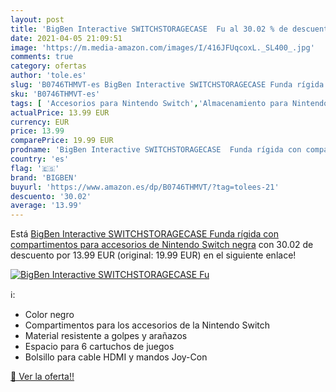 ```yaml
---
layout: post
title: 'BigBen Interactive SWITCHSTORAGECASE  Fu al 30.02 % de descuento'
date: 2021-04-05 21:09:51
image: 'https://m.media-amazon.com/images/I/416JFUqcoxL._SL400_.jpg'
comments: true
category: ofertas
author: 'tole.es'
slug: 'B0746THMVT-es BigBen Interactive SWITCHSTORAGECASE Funda rígida con...'
sku: 'B0746THMVT-es'
tags: [ 'Accesorios para Nintendo Switch','Almacenamiento para Nintendo Switch','Fundas para Nintendo Switch','Fundas y almacenamiento para Nintendo Switch','Hardware y juegos para Nintendo Switch','Videojuegos','bigben','nintendo','switch', ]
actualPrice: 13.99 EUR
currency: EUR
price: 13.99
comparePrice: 19.99 EUR
prodname: 'BigBen Interactive SWITCHSTORAGECASE  Funda rígida con compartimentos para accesorios de Nintendo Switch  negra'
country: 'es'
flag: '🇪🇸'
brand: 'BIGBEN'
buyurl: 'https://www.amazon.es/dp/B0746THMVT/?tag=tolees-21'
descuento: '30.02'
average: '13.99'
---
```


Está [BigBen Interactive SWITCHSTORAGECASE  Funda rígida con compartimentos para accesorios de Nintendo Switch  negra](https://www.amazon.es/dp/B0746THMVT/?tag=tolees-21) con 30.02 de descuento por 13.99 EUR (original: 19.99 EUR) en el siguiente enlace!

[![BigBen Interactive SWITCHSTORAGECASE  Fu](https://m.media-amazon.com/images/I/416JFUqcoxL._SL400_.jpg)](https://www.amazon.es/dp/B0746THMVT/?tag=tolees-21)

ℹ️:

- Color negro
- Compartimentos para los accesorios de la Nintendo Switch
- Material resistente a golpes y arañazos
- Espacio para 6 cartuchos de juegos
- Bolsillo para cable HDMI y mandos Joy-Con

[🛒 Ver la oferta!!](https://www.amazon.es/dp/B0746THMVT/?tag=tolees-21)
